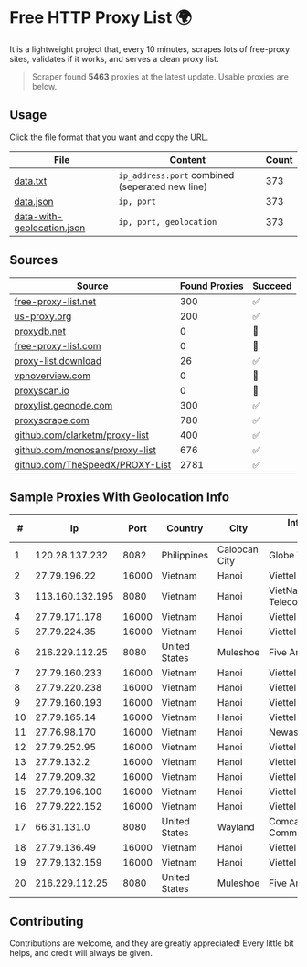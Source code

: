 
# Free HTTP Proxy List 🌍

It is a lightweight project that, every 10 minutes, scrapes lots of free-proxy sites, validates if it works, and serves a clean proxy list.


> Scraper found **5463** proxies at the latest update. Usable proxies are below.

## Usage

Click the file format that you want and copy the URL.


|File|Content|Count|
|----|-------|-----|
|[data.txt](https://raw.githubusercontent.com/themiralay/Proxy-List-World/master/data.txt)|`ip_address:port` combined (seperated new line)|373|
|[data.json](https://raw.githubusercontent.com/themiralay/Proxy-List-World/master/data.json)|`ip, port`|373|
|[data-with-geolocation.json](https://raw.githubusercontent.com/themiralay/Proxy-List-World/master/data-with-geolocation.json)|`ip, port, geolocation`|373|

## Sources

|Source|Found Proxies|Succeed|
|------|-------------|-------|
|[free-proxy-list.net](https://free-proxy-list.net)|300|✅|
|[us-proxy.org](https://www.us-proxy.org)|200|✅|
|[proxydb.net](http://proxydb.net)|0|🚫|
|[free-proxy-list.com](https://free-proxy-list.com/?page=&port=&type%5B%5D=http&type%5B%5D=https&up_time=0&search=Search)|0|🚫|
|[proxy-list.download](https://www.proxy-list.download/HTTP)|26|✅|
|[vpnoverview.com](https://vpnoverview.com/privacy/anonymous-browsing/free-proxy-servers)|0|🚫|
|[proxyscan.io](https://www.proxyscan.io)|0|🚫|
|[proxylist.geonode.com](https://proxylist.geonode.com/api/proxy-list?limit=300&page=1&sort_by=lastChecked&sort_type=desc&protocols=http,https)|300|✅|
|[proxyscrape.com](https://api.proxyscrape.com/v2/?request=displayproxies&protocol=http&timeout=10000&country=all&ssl=all&anonymity=all)|780|✅|
|[github.com/clarketm/proxy-list](https://raw.githubusercontent.com/clarketm/proxy-list/master/proxy-list-raw.txt)|400|✅|
|[github.com/monosans/proxy-list](https://raw.githubusercontent.com/monosans/proxy-list/main/proxies/http.txt)|676|✅|
|[github.com/TheSpeedX/PROXY-List](https://raw.githubusercontent.com/TheSpeedX/PROXY-List/master/http.txt)|2781|✅|


## Sample Proxies With Geolocation Info

|#|Ip|Port|Country|City|Internet Service Provider|
|-|--|----|-------|----|-------------------------|
|1|120.28.137.232|8082|Philippines|Caloocan City|Globe Telecom|
|2|27.79.196.22|16000|Vietnam|Hanoi|Viettel Corporation|
|3|113.160.132.195|8080|Vietnam|Hanoi|VietNam Post and Telecom Corporation|
|4|27.79.171.178|16000|Vietnam|Hanoi|Viettel Corporation|
|5|27.79.224.35|16000|Vietnam|Hanoi|Viettel Corporation|
|6|216.229.112.25|8080|United States|Muleshoe|Five Area Systems, LLC|
|7|27.79.160.233|16000|Vietnam|Hanoi|Viettel Corporation|
|8|27.79.220.238|16000|Vietnam|Hanoi|Viettel Corporation|
|9|27.79.160.193|16000|Vietnam|Hanoi|Viettel Corporation|
|10|27.79.165.14|16000|Vietnam|Hanoi|Viettel Corporation|
|11|27.76.98.170|16000|Vietnam|Hanoi|Newass2011xDSLHCMC|
|12|27.79.252.95|16000|Vietnam|Hanoi|Viettel Corporation|
|13|27.79.132.2|16000|Vietnam|Hanoi|Viettel Corporation|
|14|27.79.209.32|16000|Vietnam|Hanoi|Viettel Corporation|
|15|27.79.196.100|16000|Vietnam|Hanoi|Viettel Corporation|
|16|27.79.222.152|16000|Vietnam|Hanoi|Viettel Corporation|
|17|66.31.131.0|8080|United States|Wayland|Comcast Cable Communications|
|18|27.79.136.49|16000|Vietnam|Hanoi|Viettel Corporation|
|19|27.79.132.159|16000|Vietnam|Hanoi|Viettel Corporation|
|20|216.229.112.25|8080|United States|Muleshoe|Five Area Systems, LLC|



## Contributing

Contributions are welcome, and they are greatly appreciated! Every
little bit helps, and credit will always be given.

